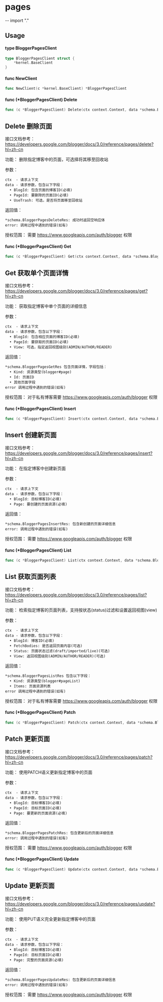 # pages
--
    import "."


## Usage

#### type BloggerPagesClient

```go
type BloggerPagesClient struct {
	*kernel.BaseClient
}
```


#### func  NewClient

```go
func NewClient(c *kernel.BaseClient) *BloggerPagesClient
```

#### func (*BloggerPagesClient) Delete

```go
func (c *BloggerPagesClient) Delete(ctx context.Context, data *schema.BloggerPagesDeleteReq) (*schema.BloggerPagesDeleteRes, error)
```
## Delete 删除页面

接口文档参考：
https://developers.google.com/blogger/docs/3.0/reference/pages/delete?hl=zh-cn

功能： 删除指定博客中的页面，可选择将其移至回收站

参数：

    ctx  - 请求上下文
    data - 请求参数，包含以下字段：
      • BlogId: 包含页面的博客ID(必填)
      • PageId: 要删除的页面ID(必填)
      • UseTrash: 可选，是否将页面移至回收站

返回值：

    *schema.BloggerPagesDeleteRes: 成功时返回空响应体
    error: 调用过程中遇到的错误(如有)

授权范围： 需要 https://www.googleapis.com/auth/blogger 权限

#### func (*BloggerPagesClient) Get

```go
func (c *BloggerPagesClient) Get(ctx context.Context, data *schema.BloggerPagesGetReq) (*schema.BloggerPagesGetRes, error)
```
## Get 获取单个页面详情

接口文档参考：
https://developers.google.com/blogger/docs/3.0/reference/pages/get?hl=zh-cn

功能： 获取指定博客中单个页面的详细信息

参数：

    ctx  - 请求上下文
    data - 请求参数，包含以下字段：
      • BlogId: 包含相应页面的博客ID(必填)
      • PageId: 要获取的页面ID(必填)
      • View: 可选，指定返回视图级别(ADMIN/AUTHOR/READER)

返回值：

    *schema.BloggerPagesGetRes 包含页面详情，字段包括：
      • Kind: 资源类型(blogger#page)
      • Id: 页面ID
      • 其他页面字段
    error 调用过程中遇到的错误(如有)

授权范围： 对于私有博客需要 https://www.googleapis.com/auth/blogger 权限

#### func (*BloggerPagesClient) Insert

```go
func (c *BloggerPagesClient) Insert(ctx context.Context, data *schema.BloggerPagesInsertReq) (*schema.BloggerPagesInsertRes, error)
```
## Insert 创建新页面

接口文档参考：
https://developers.google.com/blogger/docs/3.0/reference/pages/insert?hl=zh-cn

功能： 在指定博客中创建新页面

参数：

    ctx  - 请求上下文
    data - 请求参数，包含以下字段：
      • BlogId: 目标博客ID(必填)
      • Page: 要创建的页面资源(必填)

返回值：

    *schema.BloggerPagesInsertRes: 包含新创建的页面详细信息
    error: 调用过程中遇到的错误(如有)

授权范围： 需要 https://www.googleapis.com/auth/blogger 权限

#### func (*BloggerPagesClient) List

```go
func (c *BloggerPagesClient) List(ctx context.Context, data *schema.BloggerPagesListReq) (*schema.BloggerPagesListRes, error)
```
## List 获取页面列表

接口文档参考：
https://developers.google.com/blogger/docs/3.0/reference/pages/list?hl=zh-cn

功能： 检索指定博客的页面列表，支持按状态(status)过滤和设置返回视图(view)

参数：

    ctx  - 请求上下文
    data - 请求参数，包含以下字段：
      • BlogId: 博客ID(必填)
      • FetchBodies: 是否返回页面内容(可选)
      • Status: 页面状态过滤(draft/imported/live)(可选)
      • View: 返回视图级别(ADMIN/AUTHOR/READER)(可选)

返回值：

    *schema.BloggerPagesListRes 包含以下字段：
      • Kind: 资源类型(blogger#pageList)
      • Items: 页面资源列表
    error 调用过程中遇到的错误(如有)

授权范围： 对于私有博客需要 https://www.googleapis.com/auth/blogger 权限

#### func (*BloggerPagesClient) Patch

```go
func (c *BloggerPagesClient) Patch(ctx context.Context, data *schema.BloggerPagesPatchReq) (*schema.BloggerPagesPatchRes, error)
```
## Patch 更新页面

接口文档参考：
https://developers.google.com/blogger/docs/3.0/reference/pages/patch?hl=zh-cn

功能： 使用PATCH语义更新指定博客中的页面

参数：

    ctx  - 请求上下文
    data - 请求参数，包含以下字段：
      • BlogId: 目标博客ID(必填)
      • PageId: 目标页面ID(必填)
      • Page: 要更新的页面资源(必填)

返回值：

    *schema.BloggerPagesPatchRes: 包含更新后的页面详细信息
    error: 调用过程中遇到的错误(如有)

授权范围： 需要 https://www.googleapis.com/auth/blogger 权限

#### func (*BloggerPagesClient) Update

```go
func (c *BloggerPagesClient) Update(ctx context.Context, data *schema.BloggerPagesUpdateReq) (*schema.BloggerPagesUpdateRes, error)
```
## Update 更新页面

接口文档参考：
https://developers.google.com/blogger/docs/3.0/reference/pages/update?hl=zh-cn

功能： 使用PUT语义完全更新指定博客中的页面

参数：

    ctx  - 请求上下文
    data - 请求参数，包含以下字段：
      • BlogId: 目标博客ID(必填)
      • PageId: 目标页面ID(必填)
      • Page: 完整的页面资源(必填)

返回值：

    *schema.BloggerPagesUpdateRes: 包含更新后的页面详细信息
    error: 调用过程中遇到的错误(如有)

授权范围： 需要 https://www.googleapis.com/auth/blogger 权限
